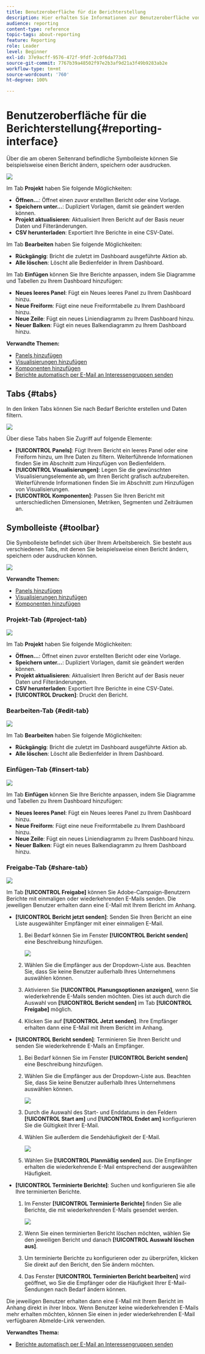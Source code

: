 ```yaml
---
title: Benutzeroberfläche für die Berichterstellung
description: Hier erhalten Sie Informationen zur Benutzeroberfläche von dynamischen Berichten und zur Navigation durch die verschiedenen Tabs und Menüs.
audience: reporting
content-type: reference
topic-tags: about-reporting
feature: Reporting
role: Leader
level: Beginner
exl-id: 37e9acff-9576-472f-9fdf-2c0f6da773d1
source-git-commit: 7767b39a48502f97e2b3af9d21a3f49b9283ab2e
workflow-type: tm+mt
source-wordcount: '760'
ht-degree: 100%

---
```


# Benutzeroberfläche für die Berichterstellung{#reporting-interface}

Über die am oberen Seitenrand befindliche Symbolleiste können Sie beispielsweise einen Bericht ändern, speichern oder ausdrucken.

![](assets/dynamic_report_toolbar.png)

Im Tab **Projekt** haben Sie folgende Möglichkeiten:

* **Öffnen...**: Öffnet einen zuvor erstellten Bericht oder eine Vorlage.
* **Speichern unter...**: Dupliziert Vorlagen, damit sie geändert werden können.
* **Projekt aktualisieren**: Aktualisiert Ihren Bericht auf der Basis neuer Daten und Filteränderungen.
* **CSV herunterladen**: Exportiert Ihre Berichte in eine CSV-Datei.

Im Tab **Bearbeiten** haben Sie folgende Möglichkeiten:

* **Rückgängig**: Bricht die zuletzt im Dashboard ausgeführte Aktion ab.
* **Alle löschen**: Löscht alle Bedienfelder in Ihrem Dashboard.

Im Tab **Einfügen** können Sie Ihre Berichte anpassen, indem Sie Diagramme und Tabellen zu Ihrem Dashboard hinzufügen:

* **Neues leeres Panel**: Fügt ein Neues leeres Panel zu Ihrem Dashboard hinzu.
* **Neue Freiform**: Fügt eine neue Freiformtabelle zu Ihrem Dashboard hinzu.
* **Neue Zeile**: Fügt ein neues Liniendiagramm zu Ihrem Dashboard hinzu.
* **Neuer Balken**: Fügt ein neues Balkendiagramm zu Ihrem Dashboard hinzu.

**Verwandte Themen:**

* [Panels hinzufügen](../../reporting/using/adding-panels.md)
* [Visualisierungen hinzufügen](../../reporting/using/adding-visualizations.md)
* [Komponenten hinzufügen](../../reporting/using/adding-components.md)
* [Berichte automatisch per E-Mail an Interessengruppen senden](https://helpx.adobe.com/de/campaign/kb/simplify-campaign-management.html#Reportandshareinsightswithallstakeholders)

## Tabs      {#tabs}

In den linken Tabs können Sie nach Bedarf Berichte erstellen und Daten filtern.

![](assets/dynamic_report_interface.png)

Über diese Tabs haben Sie Zugriff auf folgende Elemente:

* **[!UICONTROL Panels]**: Fügt Ihrem Bericht ein leeres Panel oder eine Freiform hinzu, um Ihre Daten zu filtern. Weiterführende Informationen finden Sie im Abschnitt zum Hinzufügen von Bedienfeldern.
* **[!UICONTROL Visualisierungen]**: Legen Sie die gewünschten Visualisierungselemente ab, um Ihren Bericht grafisch aufzubereiten. Weiterführende Informationen finden Sie im Abschnitt zum Hinzufügen von Visualisierungen.
* **[!UICONTROL Komponenten]**: Passen Sie Ihren Bericht mit unterschiedlichen Dimensionen, Metriken, Segmenten und Zeiträumen an.

## Symbolleiste {#toolbar}

Die Symbolleiste befindet sich über Ihrem Arbeitsbereich. Sie besteht aus verschiedenen Tabs, mit denen Sie beispielsweise einen Bericht ändern, speichern oder ausdrucken können.

![](assets/dynamic_report_toolbar.png)

**Verwandte Themen:**

* [Panels hinzufügen](../../reporting/using/adding-panels.md)
* [Visualisierungen hinzufügen](../../reporting/using/adding-visualizations.md)
* [Komponenten hinzufügen](../../reporting/using/adding-components.md)

### Projekt-Tab {#project-tab}

![](assets/tab_project.png)

Im Tab **Projekt** haben Sie folgende Möglichkeiten:

* **Öffnen...**: Öffnet einen zuvor erstellten Bericht oder eine Vorlage.
* **Speichern unter...**: Dupliziert Vorlagen, damit sie geändert werden können.
* **Projekt aktualisieren**: Aktualisiert Ihren Bericht auf der Basis neuer Daten und Filteränderungen.
* **CSV herunterladen**: Exportiert Ihre Berichte in eine CSV-Datei.
* **[!UICONTROL Drucken]**: Druckt den Bericht.

### Bearbeiten-Tab {#edit-tab}

![](assets/tab_edit.png)

Im Tab **Bearbeiten** haben Sie folgende Möglichkeiten:

* **Rückgängig**: Bricht die zuletzt im Dashboard ausgeführte Aktion ab.
* **Alle löschen**: Löscht alle Bedienfelder in Ihrem Dashboard.

### Einfügen-Tab {#insert-tab}

![](assets/tab_insert.png)

Im Tab **Einfügen** können Sie Ihre Berichte anpassen, indem Sie Diagramme und Tabellen zu Ihrem Dashboard hinzufügen:

* **Neues leeres Panel**: Fügt ein Neues leeres Panel zu Ihrem Dashboard hinzu.
* **Neue Freiform**: Fügt eine neue Freiformtabelle zu Ihrem Dashboard hinzu.
* **Neue Zeile**: Fügt ein neues Liniendiagramm zu Ihrem Dashboard hinzu.
* **Neuer Balken**: Fügt ein neues Balkendiagramm zu Ihrem Dashboard hinzu.

### Freigabe-Tab      {#share-tab}

![](assets/tab_share_1.png)

Im Tab **[!UICONTROL Freigabe]** können Sie Adobe-Campaign-Benutzern Berichte mit einmaligen oder wiederkehrenden E-Mails senden. Die jeweiligen Benutzer erhalten dann eine E-Mail mit Ihrem Bericht im Anhang.

* **[!UICONTROL Bericht jetzt senden]**: Senden Sie Ihren Bericht an eine Liste ausgewählter Empfänger mit einer einmaligen E-Mail.

   1. Bei Bedarf können Sie im Fenster **[!UICONTROL Bericht senden]** eine Beschreibung hinzufügen.

      ![](assets/tab_share_4.png)

   1. Wählen Sie die Empfänger aus der Dropdown-Liste aus. Beachten Sie, dass Sie keine Benutzer außerhalb Ihres Unternehmens auswählen können.
   1. Aktivieren Sie **[!UICONTROL Planungsoptionen anzeigen]**, wenn Sie wiederkehrende E-Mails senden möchten. Dies ist auch durch die Auswahl von **[!UICONTROL Bericht senden]** im Tab **[!UICONTROL Freigabe]** möglich.
   1. Klicken Sie auf **[!UICONTROL Jetzt senden]**. Ihre Empfänger erhalten dann eine E-Mail mit Ihrem Bericht im Anhang.

* **[!UICONTROL Bericht senden]**: Terminieren Sie Ihren Bericht und senden Sie wiederkehrende E-Mails an Empfänger.

   1. Bei Bedarf können Sie im Fenster **[!UICONTROL Bericht senden]** eine Beschreibung hinzufügen.
   1. Wählen Sie die Empfänger aus der Dropdown-Liste aus. Beachten Sie, dass Sie keine Benutzer außerhalb Ihres Unternehmens auswählen können.

      ![](assets/tab_share_5.png)

   1. Durch die Auswahl des Start- und Enddatums in den Feldern **[!UICONTROL Start am]** und **[!UICONTROL Endet am]** konfigurieren Sie die Gültigkeit Ihrer E-Mail.
   1. Wählen Sie außerdem die Sendehäufigkeit der E-Mail.

      ![](assets/tab_share_2.png)

   1. Wählen Sie **[!UICONTROL Planmäßig senden]** aus. Die Empfänger erhalten die wiederkehrende E-Mail entsprechend der ausgewählten Häufigkeit.

* **[!UICONTROL Terminierte Berichte]**: Suchen und konfigurieren Sie alle Ihre terminierten Berichte.

   1. Im Fenster **[!UICONTROL Terminierte Berichte]** finden Sie alle Berichte, die mit wiederkehrenden E-Mails gesendet werden.

      ![](assets/tab_share_3.png)

   1. Wenn Sie einen terminierten Bericht löschen möchten, wählen Sie den jeweiligen Bericht und danach **[!UICONTROL Auswahl löschen aus]**.
   1. Um terminierte Berichte zu konfigurieren oder zu überprüfen, klicken Sie direkt auf den Bericht, den Sie ändern möchten.
   1. Das Fenster **[!UICONTROL Terminierten Bericht bearbeiten]** wird geöffnet, wo Sie die Empfänger oder die Häufigkeit Ihrer E-Mail-Sendungen nach Bedarf ändern können.

Die jeweiligen Benutzer erhalten dann eine E-Mail mit Ihrem Bericht im Anhang direkt in ihrer Inbox. Wenn Benutzer keine wiederkehrenden E-Mails mehr erhalten möchten, können Sie einen in jeder wiederkehrenden E-Mail verfügbaren Abmelde-Link verwenden.

**Verwandtes Thema:**

* [Berichte automatisch per E-Mail an Interessengruppen senden](https://helpx.adobe.com/de/campaign/kb/simplify-campaign-management.html#Reportandshareinsightswithallstakeholders)
